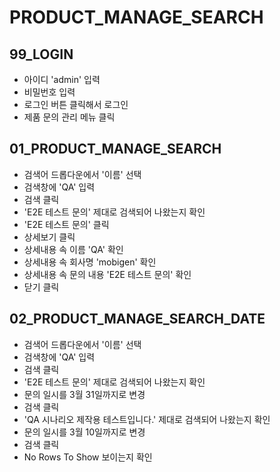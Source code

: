 # PRODUCT_MANAGE_SEARCH

## 99_LOGIN

- 아이디 'admin' 입력
- 비밀번호 입력
- 로그인 버튼 클릭해서 로그인
- 제품 문의 관리 메뉴 클릭

## 01_PRODUCT_MANAGE_SEARCH

- 검색어 드롭다운에서 '이름' 선택
- 검색창에 'QA' 입력
- 검색 클릭
- 'E2E 테스트 문의' 제대로 검색되어 나왔는지 확인
- 'E2E 테스트 문의' 클릭
- 상세보기 클릭
- 상세내용 속 이름 'QA' 확인
- 상세내용 속 회사명 'mobigen' 확인
- 상세내용 속 문의 내용 'E2E 테스트 문의' 확인
- 닫기 클릭

## 02_PRODUCT_MANAGE_SEARCH_DATE

- 검색어 드롭다운에서 '이름' 선택
- 검색창에 'QA' 입력
- 검색 클릭
- 'E2E 테스트 문의' 제대로 검색되어 나왔는지 확인
- 문의 일시를 3월 31일까지로 변경
- 검색 클릭
- 'QA 시나리오 제작용 테스트입니다.' 제대로 검색되어 나왔는지 확인
- 문의 일시를 3월 10일까지로 변경
- 검색 클릭
- No Rows To Show 보이는지 확인


